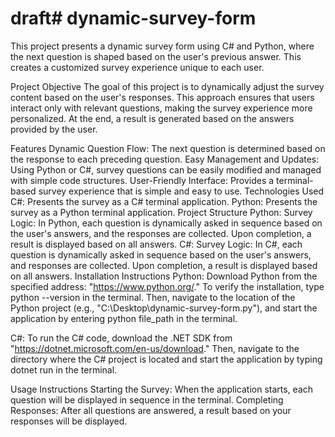 # draft# dynamic-survey-form


This project presents a dynamic survey form using C# and Python, where the next question is shaped based on the user's previous answer. This creates a customized survey experience unique to each user.

Project Objective
The goal of this project is to dynamically adjust the survey content based on the user's responses. This approach ensures that users interact only with relevant questions, making the survey experience more personalized. At the end, a result is generated based on the answers provided by the user.

Features
Dynamic Question Flow: The next question is determined based on the response to each preceding question.
Easy Management and Updates: Using Python or C#, survey questions can be easily modified and managed with simple code structures.
User-Friendly Interface: Provides a terminal-based survey experience that is simple and easy to use.
Technologies Used
C#: Presents the survey as a C# terminal application.
Python: Presents the survey as a Python terminal application.
Project Structure
Python:
Survey Logic: In Python, each question is dynamically asked in sequence based on the user's answers, and the responses are collected. Upon completion, a result is displayed based on all answers.
C#:
Survey Logic: In C#, each question is dynamically asked in sequence based on the user's answers, and responses are collected. Upon completion, a result is displayed based on all answers.
Installation Instructions
Python: Download Python from the specified address: "https://www.python.org/." To verify the installation, type python --version in the terminal. Then, navigate to the location of the Python project (e.g., "C:\Desktop\dynamic-survey-form.py"), and start the application by entering python file_path in the terminal.

C#: To run the C# code, download the .NET SDK from "https://dotnet.microsoft.com/en-us/download." Then, navigate to the directory where the C# project is located and start the application by typing dotnet run in the terminal.

Usage Instructions
Starting the Survey: When the application starts, each question will be displayed in sequence in the terminal.
Completing Responses: After all questions are answered, a result based on your responses will be displayed.